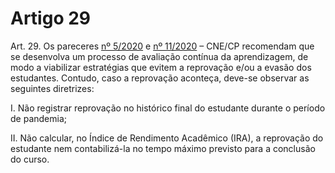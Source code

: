 # Artigo 29

Art. 29. Os pareceres [nº 5/2020](http://portal.mec.gov.br/index.php?option=com_docman&view=download&alias=145011-pcp005-20&category_slug=marco-2020-pdf&Itemid=30192) e [nº 11/2020](http://portal.mec.gov.br/index.php?option=com_docman&view=download&alias=148391-pcp011-20&category_slug=julho-2020-pdf&Itemid=30192) – CNE/CP recomendam que se desenvolva um processo de avaliação
contínua da aprendizagem, de modo a viabilizar estratégias que evitem a reprovação e/ou a evasão dos estudantes.
Contudo, caso a reprovação aconteça, deve-se observar as seguintes diretrizes:

I. Não registrar reprovação no histórico final do estudante durante o período de pandemia;

II. Não calcular, no Índice de Rendimento Acadêmico (IRA), a reprovação do estudante nem contabilizá-la no
tempo máximo previsto para a conclusão do curso.
